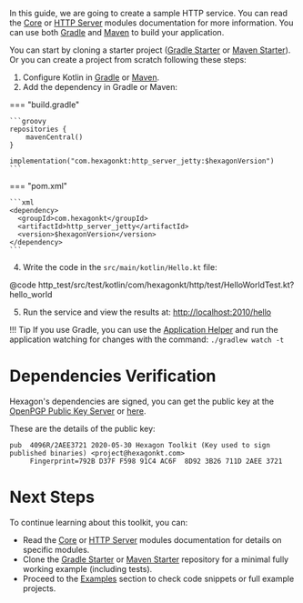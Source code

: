 
In this guide, we are going to create a sample HTTP service. You can read the [Core] or
[HTTP Server] modules documentation for more information. You can use both [Gradle] and [Maven] to
build your application.

You can start by cloning a starter project ([Gradle Starter] or [Maven Starter]). Or you can create
a project from scratch following these steps:

1. Configure Kotlin in [Gradle][Setup Gradle] or [Maven][Setup Maven].
2. Add the dependency in Gradle or Maven:

=== "build.gradle"

    ```groovy
    repositories {
        mavenCentral()
    }

    implementation("com.hexagonkt:http_server_jetty:$hexagonVersion")
    ```

=== "pom.xml"

    ```xml
    <dependency>
      <groupId>com.hexagonkt</groupId>
      <artifactId>http_server_jetty</artifactId>
      <version>$hexagonVersion</version>
    </dependency>
    ```

4. Write the code in the `src/main/kotlin/Hello.kt` file:

@code http_test/src/test/kotlin/com/hexagonkt/http/test/HelloWorldTest.kt?hello_world

5. Run the service and view the results at: [http://localhost:2010/hello][Endpoint]

!!! Tip
    If you use Gradle, you can use the [Application Helper] and run the application watching for
    changes with the command: `./gradlew watch -t`

[Application Helper]: /gradle/#application

# Dependencies Verification
Hexagon's dependencies are signed, you can get the public key at the
[OpenPGP Public Key Server][pgp key] or [here][site pgp key].

These are the details of the public key:

```
pub  4096R/2AEE3721 2020-05-30 Hexagon Toolkit (Key used to sign published binaries) <project@hexagonkt.com>
     Fingerprint=792B D37F F598 91C4 AC6F  8D92 3B26 711D 2AEE 3721
```

[pgp key]: https://keys.openpgp.org/search?q=project%40hexagonkt.com
[site pgp key]: /project_hexagonkt_com_public.key

# Next Steps
To continue learning about this toolkit, you can:

* Read the [Core] or [HTTP Server] modules documentation for details on specific modules.
* Clone the [Gradle Starter] or [Maven Starter] repository for a minimal fully working example
  (including tests).
* Proceed to the [Examples] section to check code snippets or full example projects.

[Gradle Starter]: https://github.com/hexagonkt/gradle_starter
[Maven Starter]: https://github.com/hexagonkt/maven_starter
[Examples]: /examples/http_server_examples/
[Setup Gradle]: https://kotlinlang.org/docs/reference/using-gradle.html
[Setup Maven]: https://kotlinlang.org/docs/reference/using-maven.html
[Gradle]: https://gradle.org
[Maven]: https://maven.apache.org
[Endpoint]: http://localhost:2010/hello
[Core]: /core
[HTTP Server]: /http_server
